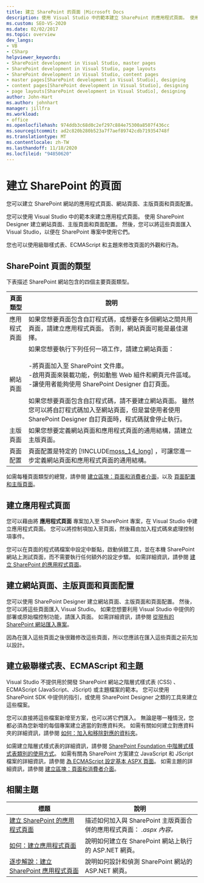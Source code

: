 ```yaml
---
title: 建立 SharePoint 的頁面 |Microsoft Docs
description: 使用 Visual Studio 中的範本建立 SharePoint 的應用程式頁面。 使用 SharePoint Designer 建立網站頁面、主版頁面和頁面配置。
ms.custom: SEO-VS-2020
ms.date: 02/02/2017
ms.topic: overview
dev_langs:
- VB
- CSharp
helpviewer_keywords:
- SharePoint development in Visual Studio, master pages
- SharePoint development in Visual Studio, page layouts
- SharePoint development in Visual Studio, content pages
- master pages[SharePoint development in Visual Studio], designing
- content pages[SharePoint development in Visual Studio], designing
- page layouts[SharePoint development in Visual Studio], designing
author: John-Hart
ms.author: johnhart
manager: jillfra
ms.workload:
- office
ms.openlocfilehash: 974ddb3c68d0c2ef297c884e75300a8507f436cc
ms.sourcegitcommit: ad2c820b280b523a7f7aef89742cdb719354748f
ms.translationtype: MT
ms.contentlocale: zh-TW
ms.lasthandoff: 11/18/2020
ms.locfileid: "94850620"
---
```

# <a name="create-pages-for-sharepoint"></a>建立 SharePoint 的頁面
  您可以建立 SharePoint 網站的應用程式頁面、網站頁面、主版頁面和頁面配置。

 您可以使用 Visual Studio 中的範本來建立應用程式頁面。 使用 SharePoint Designer 建立網站頁面、主版頁面和頁面配置。 然後，您可以將這些頁面匯入 Visual Studio，以便在 SharePoint 專案中使用它們。

 您也可以使用級聯樣式表、ECMAScript 和主題來修改頁面的外觀和行為。

## <a name="types-of-sharepoint-pages"></a>SharePoint 頁面的類型
 下表描述 SharePoint 網站包含的四個主要頁面類型。

|頁面類型|說明|
|---------------|-----------------|
|應用程式頁面|如果您想要頁面包含自訂程式碼，或想要在多個網站之間共用頁面，請建立應用程式頁面。 否則，網站頁面可能是最佳選擇。|
|網站頁面|如果您想要執行下列任何一項工作，請建立網站頁面：<br /><br /> -將頁面加入至 SharePoint 文件庫。<br />-啟用頁面來裝載功能，例如動態 Web 組件和網頁元件區域。<br />-讓使用者能夠使用 SharePoint Designer 自訂頁面。<br /><br /> 如果您想要頁面包含自訂程式碼，請不要建立網站頁面。 雖然您可以將自訂程式碼加入至網站頁面，但是當使用者使用 SharePoint Designer 自訂頁面時，程式碼就會停止執行。|
|主版頁面|如果您想要定義網站頁面和應用程式頁面的通用結構，請建立主版頁面。|
|頁面配置|頁面配置是特定的 [!INCLUDE[moss_14_long](../sharepoint/includes/moss-14-long-md.md)] ，可讓您進一步定義網站頁面和應用程式頁面的通用結構。|

 如需每種頁面類型的總覽，請參閱 [建立區塊：頁面和消費者介面](/previous-versions/office/developer/sharepoint-2010/ee539040(v=office.14))，以及 [頁面配置和主版頁面](/previous-versions/office/developer/sharepoint-2010/ms543497(v=office.14))。

## <a name="create-application-pages"></a>建立應用程式頁面
 您可以藉由將 **應用程式頁面** 專案加入至 SharePoint 專案，在 Visual Studio 中建立應用程式頁面。 您可以將控制項加入至頁面，然後藉由加入程式碼來處理控制項事件。

 您可以在頁面的程式碼檔案中設定中斷點，啟動偵錯工具，並在本機 SharePoint 網站上測試頁面，而不需要執行任何額外的設定步驟。 如需詳細資訊，請參閱 [建立 SharePoint 的應用程式頁面](../sharepoint/creating-application-pages-for-sharepoint.md)。

## <a name="create-site-pages-master-pages-and-page-layouts"></a>建立網站頁面、主版頁面和頁面配置
 您可以使用 SharePoint Designer 建立網站頁面、主版頁面和頁面配置。 然後，您可以將這些頁面匯入 Visual Studio。 如果您想要利用 Visual Studio 中提供的部署或原始檔控制功能，請匯入頁面。 如需詳細資訊，請參閱 [從現有的 SharePoint 網站匯入專案](../sharepoint/importing-items-from-an-existing-sharepoint-site.md)。

 因為在匯入這些頁面之後很難修改這些頁面，所以您應該在匯入這些頁面之前先加以設計。

## <a name="create-cascading-style-sheets-ecmascript-and-themes"></a>建立級聯樣式表、ECMAScript 和主題
 Visual Studio 不提供用於開發 SharePoint 網站之階層式樣式表 (CSS) 、ECMAScript (JavaScript、JScript) 或主題檔案的範本。 您可以使用 SharePoint SDK 中提供的指引，或使用 SharePoint Designer 之類的工具來建立這些檔案。

 您可以直接將這些檔案新增至方案，也可以將它們匯入。 無論是哪一種情況，您都必須為您新增的每個專案建立適當的對應資料夾。 如需有關如何建立對應資料夾的詳細資訊，請參閱 [如何：加入和移除對應的資料夾](../sharepoint/how-to-add-and-remove-mapped-folders.md)。

 如需建立階層式樣式表的詳細資訊，請參閱 [SharePoint Foundation 中階層式樣式表類別的使用方式](/previous-versions/office/developer/sharepoint-2010/ms438349(v=office.14))。 如需有關為 SharePoint 方案建立 JavaScript 和 JScript 檔案的詳細資訊，請參閱 [為 ECMAScript 設定基本 ASPX 頁面](/previous-versions/office/developer/sharepoint-2010/ee535709(v=office.14))。 如需主題的詳細資訊，請參閱 [建立區塊：頁面和消費者介面](/previous-versions/office/developer/sharepoint-2010/ee539040(v=office.14))。

## <a name="related-topics"></a>相關主題

|標題|說明|
|-----------|-----------------|
|[建立 SharePoint 的應用程式頁面](../sharepoint/creating-application-pages-for-sharepoint.md)|描述如何加入與 SharePoint 主版頁面合併的應用程式頁面： *.aspx 內容。*|
|[如何：建立應用程式頁面](../sharepoint/how-to-create-an-application-page.md)|說明如何建立在 SharePoint 網站上執行的 ASP.NET 網頁。|
|[逐步解說：建立 SharePoint 應用程式頁面](../sharepoint/walkthrough-creating-a-sharepoint-application-page.md)|說明如何設計和偵測 SharePoint 網站的 ASP.NET 網頁。|
